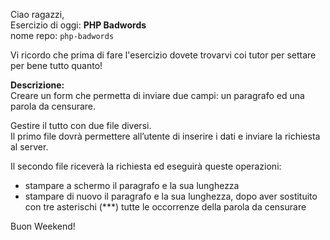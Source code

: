 Ciao ragazzi,  
Esercizio di oggi: **PHP Badwords**  
nome repo: `php-badwords`

Vi ricordo che prima di fare l'esercizio dovete trovarvi coi tutor per settare per bene tutto quanto!

**Descrizione:**  
Creare un form che permetta di inviare due campi: un paragrafo ed una parola da censurare.

Gestire il tutto con due file diversi.  
Il primo file dovrà permettere all’utente di inserire i dati e inviare la richiesta al server.

Il secondo file riceverà la richiesta ed eseguirà queste operazioni:
- stampare a schermo il paragrafo e la sua lunghezza
- stampare di nuovo il paragrafo e la sua lunghezza, dopo aver sostituito con tre asterischi (***) tutte le occorrenze della parola da censurare

Buon Weekend!